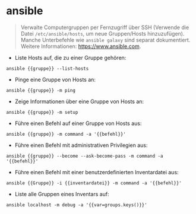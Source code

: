 # ansible

> Verwalte Computergruppen per Fernzugriff über SSH (Verwende die Datei `/etc/ansible/hosts`, um neue Gruppen/Hosts hinzuzufügen).
> Manche Unterbefehle wie `ansible galaxy` sind separat dokumentiert.
> Weitere Informationen: <https://www.ansible.com>.

- Liste Hosts auf, die zu einer Gruppe gehören:

`ansible {{gruppe}} --list-hosts`

- Pinge eine Gruppe von Hosts an:

`ansible {{gruppe}} -m ping`

- Zeige Informationen über eine Gruppe von Hosts an:

`ansible {{gruppe}} -m setup`

- Führe einen Befehl auf einer Gruppe von Hosts aus:

`ansible {{gruppe}} -m command -a '{{befehl}}'`

- Führe einen Befehl mit administrativen Privilegien aus:

`ansible {{gruppe}} --become --ask-become-pass -m command -a '{{befehl}}'`

- Führe einen Befehl mit einer benutzerdefinierten Inventardatei aus:

`ansible {{Gruppe}} -i {{inventardatei}} -m command -a '{{befehl}}'`

- Liste alle Gruppen eines Inventars auf:

`ansible localhost -m debug -a '{{var=groups.keys()}}'`
